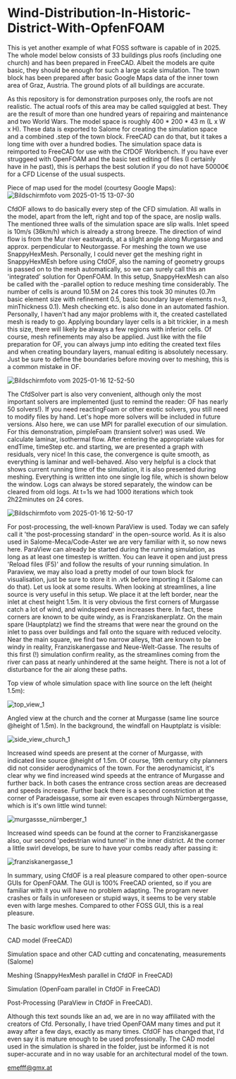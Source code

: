 # Wind-Distribution-In-Historic-District-With-OpfenFOAM

This is yet another example of what FOSS software is capable of in 2025. The whole model below consists of 33 buildings plus roofs (including one church) and has been prepared in FreeCAD. 
Albeit the models are quite basic, they should be enough for such a large scale simulation. The town block has been prepared after basic Google Maps data of the inner town area of Graz, Austria. The ground plots of all buildings are accurate.

As this repository is for demonstration purposes only, the roofs are not realistic. The actual roofs of this area may be called squiggled at best. They are the result of more than one hundred years of repairing and maintenance and two World Wars. 
The model space is roughly 400 * 200 * 43 m (L x W x H). These data is exported to Salome for creating the simulation space and a combined .step of the town block. FreeCAD can do that, but it takes a long time with over a hundred bodies.
The simulation space data is reimported to FreeCAD for use with the CfDOF Workbench. If you have ever struggeed with OpenFOAM and the basic text editing of files (I certainly have in he past), this is perhaps the best solution if you do not have 50000€ for a CFD License of the usual suspects. 

Piece of map used for the model (courtesy Google Maps):
![Bildschirmfoto vom 2025-01-15 13-07-30](https://github.com/user-attachments/assets/90ede3e4-da1e-4eab-bf79-22694629eb63)

CfdOF allows to do basically every step of the CFD simulation. All walls in the model, apart from the left, right and top of the space, are noslip walls. The mentioned three walls of the simulation space are slip walls. Inlet speed is 10m/s (36km/h) which is already a strong breeze. The direction of wind flow is from the Mur river eastwards, at a slight angle along Murgasse and approx. perpendicular to Neutorgasse. 
For meshing the town we use SnappyHexMesh. Personally, I could never get the meshing right in SnappyHexMEsh before using CfdOF, also the naming of geometry groups is passed on to the mesh automatically, so we can surely call this an 'integrated' solution for OpenFOAM. In this setup, SnappyHexMesh can also be called with the -parallel option to reduce meshing time considerably. The number of cells is around 10.5M on 24 cores this took 30 minutes (0.7m basic element size with refinement 0.5, basic boundary layer elements n=3, minThickness 0.1). Mesh checking etc. is also done in an automated fashion. Personally, I haven't had any major problems with it, the created castellated mesh is ready to go. Applying boundary layer cells is a bit trickier, in a mesh this size, there will likely be always a few regions with inferior cells. Of course, mesh refinements may also be applied. Just like with the file preparation for OF, you can always jump into editing the created text files and when creating boundary layers, manual editing is absolutely necessary. Just be sure to define the boundaries before moving over to meshing, this is a common mistake in OF. 

![Bildschirmfoto vom 2025-01-16 12-52-50](https://github.com/user-attachments/assets/090ee79b-ebb5-46fa-83ff-b08b5c0d3524)

The CfdSolver part is also very convenient, although only the most important solvers are implemented (just to remind the reader: OF has nearly 50 solvers!). If you need reactingFoam or other exotic solvers, you still need to modify files by hand. Let's hope more solvers will be included in future versions. Also here, we can use MPI for parallel execution of our simulation. For this demonstration, pimpleFoam (transient solver) was used. We calculate laminar, isothermal flow. After entering the appropriate values for endTime, timeStep etc. and starting, we are presented a graph with residuals, very nice! In this case, the convergence is quite smooth, as everything is laminar and well-behaved. Also very helpful is a clock that shows current running time of the simulation, it is also presented during meshing. Everything is written into one single log file, which is shown below the window. Logs can always be stored separately, the window can be cleared from old logs. At t=1s we had 1000 iterations which took 2h22minutes on 24 cores.

![Bildschirmfoto vom 2025-01-16 12-50-17](https://github.com/user-attachments/assets/67e37921-1582-4128-a5e9-adb77303025d)

For post-processing, the well-known ParaView is used. Today we can safely call it 'the post-processing standard' in the open-source world. As it is also used in Salome-Meca/Code-Aster we are very familiar with it, so now news here. ParaView can already be started during the running simulation, as long as at least one timestep is written. You can leave it open and just press 'Reload files (F5)' and follow the results of your running simulation. In Paraview, we may also load a pretty model of our town block for visualisation, just be sure to store it in .vtk before importing it (Salome can do that). 
Let us look at some results. When looking at streamlines, a line source is very useful in this setup. We place it at the left border, near the inlet at chest height 1.5m. It is very obvious the first corners of Murgasse catch a lot of wind, and windspeed even increases there. In fact, these corners are known to be quite windy, as is Franziskanerplatz. On the main spare (Hauptplatz) we find the streams that were near the ground on the inlet to pass over buildings and fall onto the square with reduced velocity. Near the main square, we find two narrow alleys, that are known to be windy in reality, Franziskanergasse and Neue-Welt-Gasse. The results of this first (!) simulation confirm reality, as the streamlines coming from the river can pass at nearly unhindered at the same height. There is not a lot of disturbance for the air along these paths. 

Top view of whole simulation space with line source on the left (height 1.5m):

![top_view_1](https://github.com/user-attachments/assets/c15c0625-88d6-4041-8b31-11f775323772)

Angled view at the church and the corner at Murgasse (same line source @height of 1.5m). In the background, the windfall on Hauptplatz is visible:

![side_view_church_1](https://github.com/user-attachments/assets/04419415-b278-4f41-9a0f-03882a88af0f)

Increased wind speeds are present at the corner of Murgasse, with indicated line source @height of 1.5m. Of course, 19th century city planners did not consider aerodynamics of the town. For the aerodynamicist, it's clear why we find increased wind speeds at the entrance of Murgasse and further back. In both cases the entrance cross section areas are decreased and speeds increase. Further back there is a second constriction at the corner of Paradeisgasse, some air even escapes through Nürnbergergasse, which is it's own little wind tunnel:

![murgassse_nürnberger_1](https://github.com/user-attachments/assets/c727514f-91ed-44e0-8d39-8a1537427b49)

Increased wind speeds can be found at the corner to Franziskanergasse also, our second 'pedestrian wind tunnel' in the inner district. At the corner a little swirl develops, be sure to have your combs ready after passing it:

![franziskanergasse_1](https://github.com/user-attachments/assets/b29a7b87-e4b4-42eb-97ec-3176b23a409e)

In summary, using CfdOF is a real pleasure compared to other open-source GUIs for OpenFOAM. The GUI is 100% FreeCAD oriented, so if you are familiar with it you will have no problem adapting. The program never crashes or fails in unforeseen or stupid ways, it seems to be very stable even with large meshes. Compared to other FOSS GUI, this is a real pleasure. 

The basic workflow used here was:

CAD model (FreeCAD)

Simulation space and other CAD cutting and concatenating, measurements (Salome)

Meshing (SnappyHexMesh parallel in CfdOF in FreeCAD)

Simulation (OpenFoam parallel in CfdOF in FreeCAD)

Post-Processing (ParaView in CfdOF in FreeCAD).


Although this text sounds like an ad, we are in no way affiliated with the creators of Cfd. Personally, I have tried OpenFOAM many times and put it away after a few days, exactly as many times. CfdOF has changed that, I'd even say it is mature enough to be used professionally. The CAD model used in the simulation is shared in the folder, just be informed it is not super-accurate and in no way usable for an architectural model of the town. 


emefff@gmx.at

